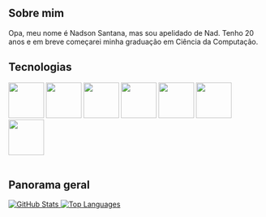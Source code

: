 <h2>Sobre mim</h2>
<p>Opa, meu nome é Nadson Santana, mas sou apelidado de Nad. Tenho 20 anos e em breve começarei minha graduação em Ciência da Computação.</p>

<h2>Tecnologias</h2>
<div>
  <img src="https://cdn.jsdelivr.net/gh/devicons/devicon@latest/icons/python/python-original-wordmark.svg" style="width: 70px;"/>
  <img src="https://cdn.jsdelivr.net/gh/devicons/devicon@latest/icons/java/java-original-wordmark.svg" style="width: 70px;" />
  <img src="https://cdn.jsdelivr.net/gh/devicons/devicon@latest/icons/mysql/mysql-original-wordmark.svg" style="width: 70px;"/>
  <img src="https://cdn.jsdelivr.net/gh/devicons/devicon@latest/icons/cplusplus/cplusplus-original.svg" style="width: 70px;"/>
  <img src="https://cdn.jsdelivr.net/gh/devicons/devicon@latest/icons/html5/html5-original-wordmark.svg" style="width: 70px;"/>
  <img src="https://cdn.jsdelivr.net/gh/devicons/devicon@latest/icons/css3/css3-original-wordmark.svg" style="width: 70px;"/>
  <img src="https://cdn.jsdelivr.net/gh/devicons/devicon@latest/icons/javascript/javascript-original.svg" style="width: 70px;"/>          
</div>
<br>
<h2>Panorama geral</h2>
<div>
  <a href="https://github.com/anuraghazra/github-readme-stats">
    <img src="https://github-readme-stats.vercel.app/api?username=Akh4mamir&show_icons=true&theme=dark" alt="GitHub Stats"/>
    <img src="https://github-readme-stats.vercel.app/api/top-langs/?username=Akh4mamir&size_weight=0.5&count_weight=0.5&theme=dark" alt="Top Languages"/>
  </a>
</div>

<!--
**Akh4mamir/Akh4mamir** is a ✨ _special_ ✨ repository because its `README.md` (this file) appears on your GitHub profile.

Here are some ideas to get you started:

- 🔭 I’m currently working on ...
- 🌱 I’m currently learning ...
- 👯 I’m looking to collaborate on ...
- 🤔 I’m looking for help with ...
- 💬 Ask me about ...
- 📫 How to reach me: ...
- 😄 Pronouns: ...
- ⚡ Fun fact: ...
-->
